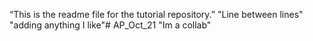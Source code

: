 “This is the readme file for the tutorial repository.”
"Line between lines"
"adding anything I like"# AP_Oct_21
"Im a collab"